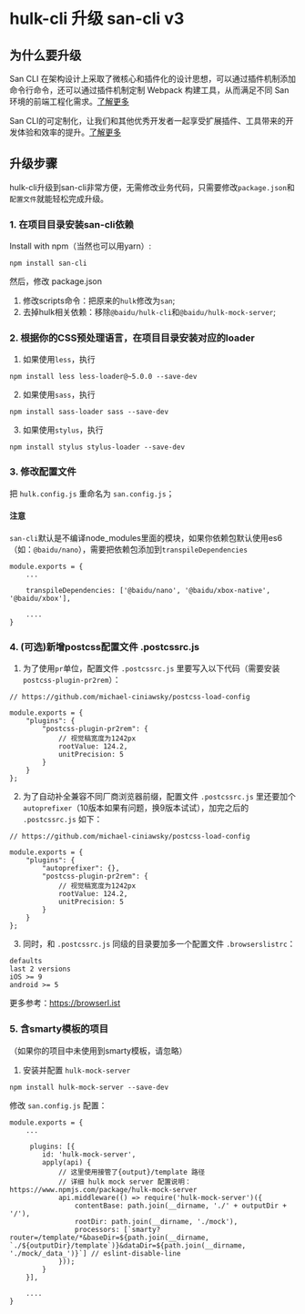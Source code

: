 # hulk-cli 升级 san-cli v3

## 为什么要升级

San CLI 在架构设计上采取了微核心和插件化的设计思想，可以通过插件机制添加命令行命令，还可以通过插件机制定制 Webpack 构建工具，从而满足不同 San 环境的前端工程化需求。[了解更多](/architecture.md)

San CLI的可定制化，让我们和其他优秀开发者一起享受扩展插件、工具带来的开发体验和效率的提升。[了解更多](/plugin.md)

## 升级步骤

hulk-cli升级到san-cli非常方便，无需修改业务代码，只需要修改`package.json`和`配置文件`就能轻松完成升级。

### 1. 在项目目录安装san-cli依赖

Install with npm（当然也可以用yarn）:

```
npm install san-cli
```

然后，修改 package.json

1. 修改scripts命令：把原来的`hulk`修改为`san`;
2. 去掉hulk相关依赖：移除`@baidu/hulk-cli`和`@baidu/hulk-mock-server`;

### 2. 根据你的CSS预处理语言，在项目目录安装对应的loader

1. 如果使用`less`，执行

```
npm install less less-loader@~5.0.0 --save-dev
```

2. 如果使用`sass`，执行

```
npm install sass-loader sass --save-dev
```

3. 如果使用`stylus`，执行

```
npm install stylus stylus-loader --save-dev
```


### 3. 修改配置文件

把 `hulk.config.js` 重命名为 `san.config.js`；

#### 注意

`san-cli`默认是不编译node_modules里面的模块，如果你依赖包默认使用es6（如：`@baidu/nano`），需要把依赖包添加到`transpileDependencies`

```
module.exports = {
    ...
    
    transpileDependencies: ['@baidu/nano', '@baidu/xbox-native', '@baidu/xbox'],

    ....
}
```

### 4. (可选)新增postcss配置文件 .postcssrc.js

1. 为了使用`pr`单位，配置文件 `.postcssrc.js` 里要写入以下代码（需要安装`postcss-plugin-pr2rem`）：

```
// https://github.com/michael-ciniawsky/postcss-load-config

module.exports = {
    "plugins": {
        "postcss-plugin-pr2rem": {
            // 视觉稿宽度为1242px
            rootValue: 124.2,
            unitPrecision: 5
        }
    }
};
```


2. 为了自动补全兼容不同厂商浏览器前缀，配置文件 `.postcssrc.js` 里还要加个`autoprefixer`（10版本如果有问题，换9版本试试），加完之后的 `.postcssrc.js` 如下：

```
// https://github.com/michael-ciniawsky/postcss-load-config

module.exports = {
    "plugins": {
        "autoprefixer": {},
        "postcss-plugin-pr2rem": {
            // 视觉稿宽度为1242px
            rootValue: 124.2,
            unitPrecision: 5
        }
    }
};
```

3. 同时，和 `.postcssrc.js` 同级的目录要加多一个配置文件 `.browserslistrc`：


```
defaults
last 2 versions
iOS >= 9
android >= 5
```

更多参考：https://browserl.ist


### 5. 含smarty模板的项目

（如果你的项目中未使用到smarty模板，请忽略）


1. 安装并配置 `hulk-mock-server`

```
npm install hulk-mock-server --save-dev
```

修改 `san.config.js` 配置：


```
module.exports = {
    ...
    
     plugins: [{
        id: 'hulk-mock-server',
        apply(api) {
            // 这里使用接管了{output}/template 路径
            // 详细 hulk mock server 配置说明：https://www.npmjs.com/package/hulk-mock-server
            api.middleware(() => require('hulk-mock-server')({
                contentBase: path.join(__dirname, './' + outputDir + '/'),
                rootDir: path.join(__dirname, './mock'),
                processors: [`smarty?router=/template/*&baseDir=${path.join(__dirname, `./${outputDir}/template`)}&dataDir=${path.join(__dirname, './mock/_data_')}`] // eslint-disable-line
            }));
        }
    }],

    ....
}
```


